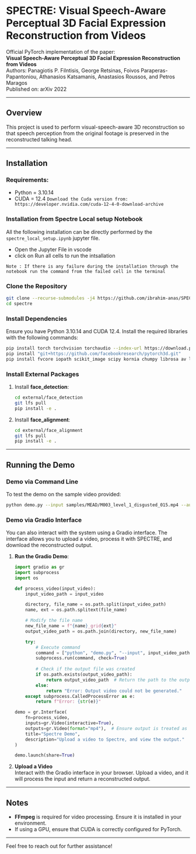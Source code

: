
# **SPECTRE: Visual Speech-Aware Perceptual 3D Facial Expression Reconstruction from Videos**

Official PyTorch implementation of the paper:  
**Visual Speech-Aware Perceptual 3D Facial Expression Reconstruction from Videos**  
Authors: Panagiotis P. Filntisis, George Retsinas, Foivos Paraperas-Papantoniou, Athanasios Katsamanis, Anastasios Roussos, and Petros Maragos  
Published on: arXiv 2022  

---

## **Overview**

This project is used to perform visual-speech-aware 3D reconstruction so that speech perception from the original footage is preserved in the reconstructed talking head. 

---

## **Installation**

### Requirements: 
- Python = 3.10.14
- CUDA = 12.4 
`` Download the Cuda version from: https://developer.nvidia.com/cuda-12-4-0-download-archive ``


### Installation from Spectre Local setup Notebook
 All the following installation can be directly performed by the `spectre_local_setup.ipynb` jupyter file.
 - Open the Jupyter File in vscode 
 - click on Run all cells to run the intsallation 

`` Note : If there is any failure during the installation through the notebook run the command from the failed cell in the terminal  ``

### Clone the Repository
```bash
git clone --recurse-submodules -j4 https://github.com/ibrahim-anas/SPECTRE.git
cd spectre
```

### Install Dependencies
Ensure you have Python 3.10.14 and CUDA 12.4. Install the required libraries with the following commands:

```bash
pip install torch torchvision torchaudio --index-url https://download.pytorch.org/whl/cu124
pip install "git+https://github.com/facebookresearch/pytorch3d.git"
pip install fvcore iopath scikit_image scipy kornia chumpy librosa av loguru tensorboard pytorch_lightning opencv-python phonemizer jiwer gdown yacs numpy==1.23.5 gradio
```

### Install External Packages

1. Install **face_detection**:
   ```bash
   cd external/face_detection
   git lfs pull
   pip install -e .
   ```

2. Install **face_alignment**:
   ```bash
   cd external/face_alignment
   git lfs pull
   pip install -e .
   ```

---

## **Running the Demo**

### Demo via Command Line
To test the demo on the sample video provided:
```bash
python demo.py --input samples/MEAD/M003_level_1_disgusted_015.mp4 --audio
```

### Demo via Gradio Interface
You can also interact with the system using a Gradio interface. The interface allows you to upload a video, process it with SPECTRE, and download the reconstructed output.

1. **Run the Gradio Demo**:
    ```python
    import gradio as gr
    import subprocess
    import os

    def process_video(input_video):
        input_video_path = input_video

        directory, file_name = os.path.split(input_video_path)
        name, ext = os.path.splitext(file_name)

        # Modify the file name
        new_file_name = f"{name}_grid{ext}"
        output_video_path = os.path.join(directory, new_file_name)

        try:
            # Execute command
            command = ["python", "demo.py", "--input", input_video_path, "--audio"]
            subprocess.run(command, check=True)
            
            # Check if the output file was created
            if os.path.exists(output_video_path):
                return output_video_path  # Return the path to the output video
            else:
                return "Error: Output video could not be generated."
        except subprocess.CalledProcessError as e:
            return f"Error: {str(e)}"

    demo = gr.Interface(
        fn=process_video,
        inputs=gr.Video(interactive=True),
        outputs=gr.Video(format="mp4"),  # Ensure output is treated as a video file path
        title="Spectre Demo",
        description="Upload a video to Spectre, and view the output."
    )

    demo.launch(share=True)
    ```

2. **Upload a Video**  
   Interact with the Gradio interface in your browser. Upload a video, and it will process the input and return a reconstructed output.

---

## **Notes**
- **FFmpeg** is required for video processing. Ensure it is installed in your environment.
- If using a GPU, ensure that CUDA is correctly configured for PyTorch.

--- 

Feel free to reach out for further assistance!
